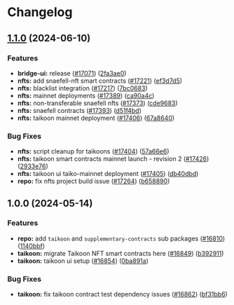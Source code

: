 # Changelog

## [1.1.0](https://github.com/taikoxyz/taiko-mono/compare/nfts-v1.0.0...nfts-v1.1.0) (2024-06-10)


### Features

* **bridge-ui:** release  ([#17071](https://github.com/taikoxyz/taiko-mono/issues/17071)) ([2fa3ae0](https://github.com/taikoxyz/taiko-mono/commit/2fa3ae0b2b2317a467709110c381878a3a9f8ec6))
* **nfts:** add snaefell-nft smart contracts ([#17221](https://github.com/taikoxyz/taiko-mono/issues/17221)) ([ef3d7d5](https://github.com/taikoxyz/taiko-mono/commit/ef3d7d5c32e0687e273d149bc7ba1da5642fb9ba))
* **nfts:** blacklist integration ([#17217](https://github.com/taikoxyz/taiko-mono/issues/17217)) ([7bc0683](https://github.com/taikoxyz/taiko-mono/commit/7bc0683c10afc2caa800c979b557cb9263d8e0d9))
* **nfts:** mainnet deployments ([#17389](https://github.com/taikoxyz/taiko-mono/issues/17389)) ([ca90a4c](https://github.com/taikoxyz/taiko-mono/commit/ca90a4c3c62b64bbcf48bdc0e4525a0a1259bb12))
* **nfts:** non-transferable snaefell nfts ([#17373](https://github.com/taikoxyz/taiko-mono/issues/17373)) ([cde9683](https://github.com/taikoxyz/taiko-mono/commit/cde96837b0223eacdcda9e43fe36f4a315f97599))
* **nfts:** snaefell contracts  ([#17393](https://github.com/taikoxyz/taiko-mono/issues/17393)) ([d51f4bd](https://github.com/taikoxyz/taiko-mono/commit/d51f4bd1cd4cd3910b526afc1ebc0a1fecb215ae))
* **nfts:** taikoon mainnet deployment ([#17406](https://github.com/taikoxyz/taiko-mono/issues/17406)) ([67a8640](https://github.com/taikoxyz/taiko-mono/commit/67a8640851be1fe3214b530599e785dd4239cbed))


### Bug Fixes

* **nfts:** script cleanup for taikoons ([#17404](https://github.com/taikoxyz/taiko-mono/issues/17404)) ([57a66e6](https://github.com/taikoxyz/taiko-mono/commit/57a66e69a1424a2d00daccd7908be9e76eed94ad))
* **nfts:** taikoon smart contracts mainnet launch - revision 2 ([#17426](https://github.com/taikoxyz/taiko-mono/issues/17426)) ([2933e76](https://github.com/taikoxyz/taiko-mono/commit/2933e76d631a522984ff1dbc5538b13b64448d51))
* **nfts:** taikoon ui taiko-mainnet deployment ([#17405](https://github.com/taikoxyz/taiko-mono/issues/17405)) ([db40dbd](https://github.com/taikoxyz/taiko-mono/commit/db40dbdf5207dbcaad630d010728a621a644898d))
* **repo:** fix nfts project build issue ([#17264](https://github.com/taikoxyz/taiko-mono/issues/17264)) ([b658890](https://github.com/taikoxyz/taiko-mono/commit/b65889047a8b898414da0cba0e8584de3add8344))

## 1.0.0 (2024-05-14)


### Features

* **repo:** add `taikoon` and `supplementary-contracts` sub packages ([#16810](https://github.com/taikoxyz/taiko-mono/issues/16810)) ([1140bbf](https://github.com/taikoxyz/taiko-mono/commit/1140bbf333942b03c0be72a00f988f3dcbda517e))
* **taikoon:** migrate Taikoon NFT smart contracts here ([#16849](https://github.com/taikoxyz/taiko-mono/issues/16849)) ([b392911](https://github.com/taikoxyz/taiko-mono/commit/b3929118d81d35d38377188f8af5986113a0538a))
* **taikoon:** taikoon ui setup ([#16854](https://github.com/taikoxyz/taiko-mono/issues/16854)) ([0ba891a](https://github.com/taikoxyz/taiko-mono/commit/0ba891a11f84d5a612dda10c5074d402cffd4100))


### Bug Fixes

* **taikoon:** fix taikoon contract test dependency issues ([#16862](https://github.com/taikoxyz/taiko-mono/issues/16862)) ([bf31bb6](https://github.com/taikoxyz/taiko-mono/commit/bf31bb61bb389004944924d022d0588b304d4998))
